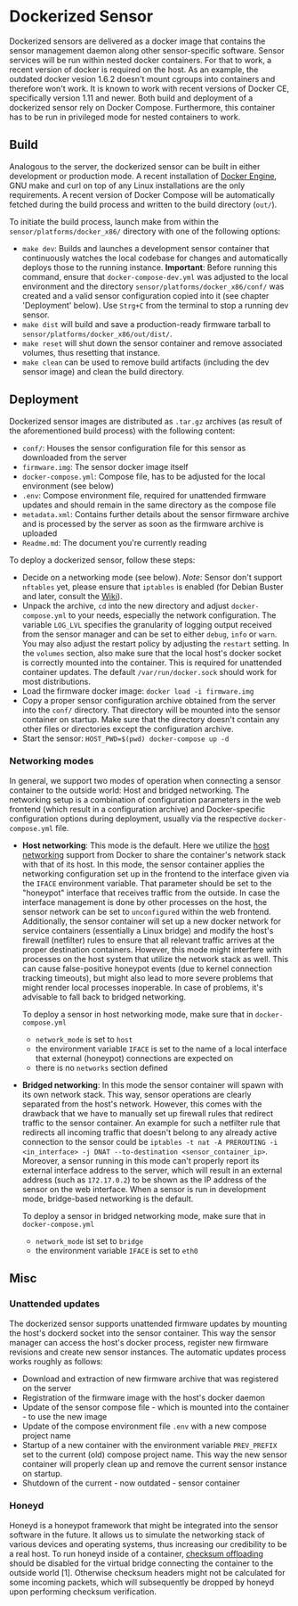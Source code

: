 # Dockerized Sensor
Dockerized sensors are delivered as a docker image that contains the sensor management daemon along other sensor-specific software. Sensor services will be run within nested docker containers. For that to work, a recent version of docker is required on the host. As an example, the outdated docker vesion 1.6.2 doesn't mount cgroups into containers and therefore won't work. It is known to work with recent versions of Docker CE, specifically version 1.11 and newer. Both build and deployment of a dockerized sensor rely on Docker Compose. Furthermore, this container has to be run in privileged mode for nested containers to work. 

## Build
Analogous to the server, the dockerized sensor can be built in either development or production mode. A recent installation of [Docker Engine](http://www.docker.com/products/docker-engine), GNU make and curl on top of any Linux installations are the only requirements. A recent version of Docker Compose will be automatically fetched during the build process and written to the build directory (`out/`).

To initiate the build process, launch make from within the `sensor/platforms/docker_x86/` directory with one of the following options:
* `make dev`: Builds and launches a development sensor container that continuously watches the local codebase for changes and automatically deploys those to the running instance. **Important**: Before running this command, ensure that `docker-compose-dev.yml` was adjusted to the local environment and the directory  `sensor/platforms/docker_x86/conf/` was created and a valid sensor configuration copied into it (see chapter 'Deployment' below). Use `Strg+C` from the terminal to stop a running dev sensor.
* `make dist` will build and save a production-ready firmware tarball to `sensor/platforms/docker_x86/out/dist/`.
* `make reset` will shut down the sensor container and remove associated volumes, thus resetting that instance.
* `make clean` can be used to remove build artifacts (including the dev sensor image) and clean the build directory.

## Deployment
Dockerized sensor images are distributed as `.tar.gz` archives (as result of the aforementioned build process) with the following content:
* `conf/`: Houses the sensor configuration file for this sensor as downloaded from the server
* `firmware.img`: The sensor docker image itself
* `docker-compose.yml`: Compose file, has to be adjusted for the local environment (see below)
* `.env`: Compose environment file, required for unattended firmware updates and should remain in the same directory as the compose file
* `metadata.xml`: Contains further details about the sensor firmware archive and is processed by the server as soon as the firmware archive is uploaded
* `Readme.md`: The document you're currently reading

To deploy a dockerized sensor, follow these steps:
* Decide on a networking mode (see below). *Note*: Sensor don't support `nftables` yet, please ensure that `iptables` is enabled (for Debian Buster and later, consult the [Wiki](https://wiki.debian.org/iptables)).
* Unpack the archive, `cd` into the new directory and adjust `docker-compose.yml` to your needs, especially the network configuration. The variable `LOG_LVL` specifies the granularity of logging output received from the sensor manager and can be set to either `debug`, `info` or `warn`. You may also adjust the restart policy by adjusting the `restart` setting. In the `volumes` section, also make sure that the local host's docker socket is correctly mounted into the container. This is required for unattended container updates. The default `/var/run/docker.sock` should work for most distributions.
* Load the firmware docker image: `docker load -i firmware.img`
* Copy a proper sensor configuration archive obtained from the server into the `conf/` directory. That directory will be mounted into the sensor container on startup. Make sure that the directory doesn't contain any other files or directories except the configuration archive.
* Start the sensor: `HOST_PWD=$(pwd) docker-compose up -d`

### Networking modes
In general, we support two modes of operation when connecting a sensor container to the outside world: Host and bridged networking. The networking setup is a combination of configuration parameters in the web frontend (which result in a configuration archive) and Docker-specific configuration options during deployment, usually via the respective `docker-compose.yml` file.
* **Host networking**: This mode is the default. Here we utilize the [host networking](https://docs.docker.com/network/host/) support from Docker to share the container's network stack with that of its host. In this mode, the sensor container applies the networking configuration set up in the frontend to the interface given via the `IFACE` environment variable. That parameter should be set to the "honeypot" interface that receives traffic from the outside. In case the interface management is done by other processes on the host, the sensor network can be set to `unconfigured` within the web frontend. Additionally, the sensor container will set up a new docker network for service containers (essentially a Linux bridge) and modify the host's firewall (netfilter) rules to ensure that all relevant traffic arrives at the proper destination containers. However, this mode might interfere with processes on the host system that utilize the network stack as well. This can cause false-positive honeypot events (due to kernel connection tracking timeouts), but might also lead to more severe problems that might render local processes inoperable. In case of problems, it's advisable to fall back to bridged networking.

  To deploy a sensor in host networking mode, make sure that in `docker-compose.yml`
  * `network_mode` is set to `host`
  * the environment variable `IFACE` is set to the name of a local interface that external (honeypot) connections are expected on
  * there is no `networks` section defined
  
* **Bridged networking**: In this mode the sensor container will spawn with its own network stack. This way, sensor operations are clearly separated from the host's network. However, this comes with the drawback that we have to manually set up firewall rules that redirect traffic to the sensor container. An example for such a netfilter rule that redirects all incoming traffic that doesn't belong to any already active connection to the sensor could be `iptables -t nat -A PREROUTING -i <in_interface> -j DNAT --to-destination <sensor_container_ip>`. Moreover, a sensor running in this mode can't properly report its external interface address to the server, which will result in an external address (such as `172.17.0.2`) to be shown as the IP address of the sensor on the web interface. When a sensor is run in development mode, bridge-based networking is the default.

  To deploy a sensor in bridged networking mode, make sure that in `docker-compose.yml`
  * `network_mode` ist set to `bridge`
  * the environment variable `IFACE` is set to `eth0`

## Misc
### Unattended updates
The dockerized sensor supports unattended firmware updates by mounting the host's dockerd socket into the sensor container. This way the sensor manager can access the host's docker process, register new firmware revisions and create new sensor instances. The automatic updates process works roughly as follows:
* Download and extraction of new firmware archive that was registered on the server
* Registration of the firmware image with the host's docker daemon
* Update of the sensor compose file  - which is mounted into the container - to use the new image
* Update of the compose environment file `.env` with a new compose project name
* Startup of a new container with the environment variable `PREV_PREFIX` set to the current (old) compose project name. This way the new sensor container will properly clean up and remove the current sensor instance on startup.
* Shutdown of the current - now outdated - sensor container

### Honeyd
Honeyd is a honeypot framework that might be integrated into the sensor software in the future. It allows us to simulate the networking stack of various devices and operating systems, thus increasing our credibility to be a real host. To run honeyd inside of a container, [checksum offloading](https://wiki.wireshark.org/CaptureSetup/Offloading) should be disabled for the virtual bridge connecting the container to the outside world [1]. Otherwise checksum headers might not be calculated for some incoming packets, which will subsequently be dropped by honeyd upon performing checksum verification.
